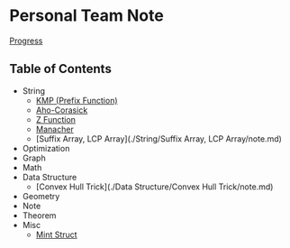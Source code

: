 # Personal Team Note

[Progress](https://arnold518.notion.site/63d6f0d8ad6e43dc93b0ffd3b861e0e9?v=42160c0f14454535ba134a600a2a480f&pvs=4)

## Table of Contents

- String
    - [KMP (Prefix Function)](./String/KMP/note.md)
    - [Aho-Corasick](./String/Aho-Corasick/note.md)
    - [Z Function](./String/Z/note.md)
    - [Manacher](./String/Manacher/note.md)
    - [Suffix Array, LCP Array](./String/Suffix Array, LCP Array/note.md)
- Optimization
- Graph
- Math
- Data Structure
    - [Convex Hull Trick](./Data Structure/Convex Hull Trick/note.md)
- Geometry
- Note
- Theorem
- Misc
    - [Mint Struct](./Misc/Mint/note.md)